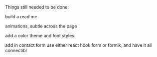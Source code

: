 ﻿Things still needed to be done:

build a read me

animations, subtle across the page

add a color theme and font styles

add in contact form use either react hook form or formik, and have it all connectibl